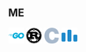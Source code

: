 ## ME

<div>
	<img style="width:32px;height:32px;" src="images/go-color.svg"/>
	<img style="width:32px;height:32px;" src="images/rust-color.svg"/>
	<img style="width:32px;height:32px;" src="images/c-color.svg"/>
	<img style="width:32px;height:32px;" src="images/codeforces-color.svg"/>
</div>

<!--
**cloudfstrife/cloudfstrife** is a ✨ _special_ ✨ repository because its `README.md` (this file) appears on your GitHub profile.

Here are some ideas to get you started:

- 🔭 I’m currently working on ...
- 🌱 I’m currently learning ...
- 👯 I’m looking to collaborate on ...
- 🤔 I’m looking for help with ...
- 💬 Ask me about ...
- 📫 How to reach me: ...
- 😄 Pronouns: ...
- ⚡ Fun fact: ...
-->
